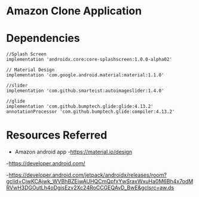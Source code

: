 # Amazon Clone Application

# Dependencies 
    //Splash Screen
    implementation 'androidx.core:core-splashscreen:1.0.0-alpha02'
    
    // Material Design
    implementation 'com.google.android.material:material:1.1.0'

    //slider
    implementation 'com.github.smarteist:autoimageslider:1.4.0'

    //glide
    implementation 'com.github.bumptech.glide:glide:4.13.2'
    annotationProcessor 'com.github.bumptech.glide:compiler:4.13.2'
    
# Resources Referred 

- Amazon android app
-https://material.io/design

-https://developer.android.com/

-https://developer.android.com/jetpack/androidx/releases/room?gclid=CjwKCAjwk_WVBhBZEiwAUHQCmQpfxYwSraxWxuHa0M6Bh4x7odMRVwH3DGOutLh4oDgisEzv2Xc24RoCCGEQAvD_BwE&gclsrc=aw.ds
